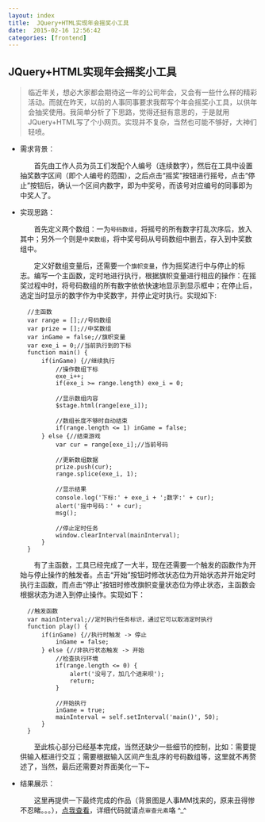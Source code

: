 ```yaml
---
layout: index
title:  JQuery+HTML实现年会摇奖小工具
date:  2015-02-16 12:56:42
categories: [frontend]
---
```


JQuery+HTML实现年会摇奖小工具
---

> 临近年关，想必大家都会期待这一年的公司年会，又会有一些什么样的精彩活动。而就在昨天，以前的人事同事要求我帮写个年会摇奖小工具，以供年会抽奖使用。我简单分析了下思路，觉得还挺有意思的，于是就用JQuery+HTML写了个小网页。实现并不复杂，当然也可能不够好，大神们轻喷。

* 需求背景：

	　　首先由工作人员为员工们发配个人编号（连续数字），然后在工具中设置抽奖数字区间（即个人编号的范围），之后点击“摇奖”按钮进行摇号，点击“停止”按钮后，确认一个区间内数字，即为中奖号，而该号对应编号的同事即为中奖人了。

* 实现思路：

	　　首先定义两个数组：一为```号码数组```，将摇号的所有数字打乱次序后，放入其中；另外一个则是```中奖数组```，将中奖号码从号码数组中删去，存入到中奖数组中。

	　　定义好数组变量后，还需要一个```旗帜变量```，作为摇奖进行中与停止的标志。编写一个主函数，定时地进行执行，根据旗帜变量进行相应的操作：在摇奖过程中时，将号码数组的所有数字依依快速地显示到显示框中；在停止后，选定当时显示的数字作为中奖数字，并停止定时执行。实现如下:	　　

		//主函数
		var range = [];//号码数组
		var prize = [];//中奖数组
		var inGame = false;//旗帜变量
		var exe_i = 0;//当前执行到的下标
		function main() {
			if(inGame) {//继续执行
				//操作数组下标
				exe_i++;
				if(exe_i >= range.length) exe_i = 0;

				//显示数组内容
				$stage.html(range[exe_i]);

				//数组长度不够时自动结束
				if(range.length <= 1) inGame = false;
			} else {//结束游戏
				var cur = range[exe_i];//当前号码

				//更新数组数据
				prize.push(cur);
				range.splice(exe_i, 1);

				//显示结果
				console.log('下标:' + exe_i + ';数字:' + cur);
				alert('摇中号码：' + cur);
				msg();

				//停止定时任务
				window.clearInterval(mainInterval);
			}
		}

	　　有了主函数，工具已经完成了一大半，现在还需要一个触发的函数作为开始与停止操作的触发者。点击“开始”按钮时修改状态位为开始状态并开始定时执行主函数，而点击“停止”按钮时修改旗帜变量状态位为停止状态，主函数会根据状态为进入到停止操作。实现如下：

		//触发函数
		var mainInterval;//定时执行任务标识，通过它可以取消定时执行
		function play() {
			if(inGame) {//执行时触发 -> 停止
				inGame = false;
			} else {//非执行状态触发 -> 开始
				//检查执行环境
				if(range.length <= 0) {
					alert('没号了，加几个进来呗');
					return;
				}
				
				//开始执行
				inGame = true;
				mainInterval = self.setInterval('main()', 50);
			}
		}

	　　至此核心部分已经基本完成，当然还缺少一些细节的控制，比如：需要提供输入框进行交互；需要根据输入区间产生乱序的号码数组等，这里就不再赘述了，当然，最后还需要对界面美化一下~
	　　
* 结果展示：

	　　这里再提供一下最终完成的作品（背景图是人事MM找来的，原来丑得惨不忍睹。。。），[点我查看](/example/random-nums/index.html)，详细代码就请点```审查元素```咯 ^_^